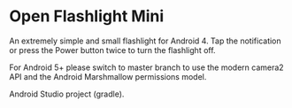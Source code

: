 # Open Flashlight Mini #

An extremely simple and small flashlight for Android 4. Tap the notification or press the Power button twice to turn the flashlight off.

For Android 5+ please switch to master branch to use the modern camera2 API and the Android Marshmallow permissions model.

Android Studio project (gradle).
